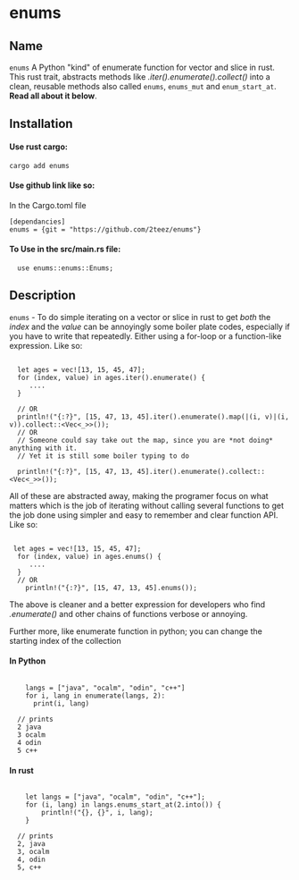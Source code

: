 # enums

## Name
`enums` A Python "kind" of enumerate function for vector and slice in rust. This rust trait, abstracts methods like _.iter().enumerate().collect()_ into a clean, reusable methods also called `enums`, `enums_mut` and `enum_start_at`. __Read all about it below__.

## Installation
#### Use rust cargo:
    cargo add enums

#### Use github link like so:
In the Cargo.toml file

    [dependancies]
    enums = {git = "https://github.com/2teez/enums"}

#### To Use in the src/main.rs file:
```
  use enums::enums::Enums;
```

## Description

`enums` - To do simple iterating on a vector or slice in rust to get *both* the _*index*_ and the _*value*_
can be annoyingly some boiler plate codes, especially if you have to write that repeatedly. Either using a for-loop or a function-like expression.
Like so:

```

  let ages = vec![13, 15, 45, 47];
  for (index, value) in ages.iter().enumerate() {
     ....
  }

  // OR
  println!("{:?}", [15, 47, 13, 45].iter().enumerate().map(|(i, v)|(i, v)).collect::<Vec<_>>());
  // OR
  // Someone could say take out the map, since you are *not doing* anything with it.
  // Yet it is still some boiler typing to do

  println!("{:?}", [15, 47, 13, 45].iter().enumerate().collect::<Vec<_>>());

```

All of these are abstracted away, making the programer focus on what matters which is the job of iterating without calling several functions to get the job done using simpler and easy to remember and clear function API.
Like so:

```

 let ages = vec![13, 15, 45, 47];
  for (index, value) in ages.enums() {
     ....
  }
  // OR
    println!("{:?}", [15, 47, 13, 45].enums());

```
The above is cleaner and a better expression for developers who find _.enumerate()_ and other chains of functions verbose or annoying.

Further more, like enumerate function in python; you can change the starting index of the collection
#### In Python
```

    langs = ["java", "ocalm", "odin", "c++"]
    for i, lang in enumerate(langs, 2):
      print(i, lang)

  // prints
  2 java
  3 ocalm
  4 odin
  5 c++

```

#### In rust
```

    let langs = ["java", "ocalm", "odin", "c++"];
    for (i, lang) in langs.enums_start_at(2.into()) {
        println!("{}, {}", i, lang);
    }

  // prints
  2, java
  3, ocalm
  4, odin
  5, c++
```
